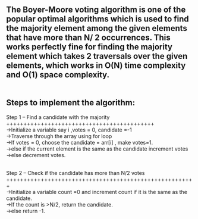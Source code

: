 The Boyer-Moore voting algorithm is one of the popular optimal algorithms which is used to find the majority element among the given elements that have more than N/ 2 occurrences. This works perfectly fine for finding the majority element which takes 2 traversals over the given elements, which works in O(N) time complexity and O(1) space complexity.
<br/>
<br/>
<br/>
Steps to implement the algorithm:
---------------------------------
Step 1 – Find a candidate with the majority<br/>
+++++++++++++++++++++++++++++++++++++++++++
<br/>   ->Initialize a variable say i ,votes = 0, candidate =-1 
<br/>   ->Traverse through the array using for loop
<br/>   ->If votes = 0, choose the candidate = arr[i] , make votes=1.
<br/>   ->else if the current element is the same as the candidate increment votes
<br/>   ->else decrement votes.
<br/>
<br/>

Step 2 – Check if the candidate has more than N/2 votes<br/>
+++++++++++++++++++++++++++++++++++++++++++++++++++++++
</br>   ->Initialize a variable count =0 and increment count if it is the same as the candidate.
<br/>   ->If the count is >N/2, return the candidate.
<br/>   ->else return -1.
